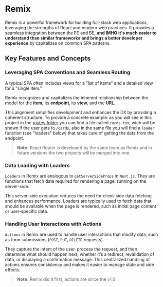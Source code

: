 # Remix

Remix is a powerful framework for building full-stack web applications, leveraging the strengths of React and modern web practices. It provides a seamless integration between the FE and BE, **and IMHO it's much easier to understand than similar frameworks and brings a better developer experience** by capitalizes on common SPA patterns.

## Key Features and Concepts

### Leveraging SPA Conventions and Seamless Routing
A typical SPA often includes views for a "list of items" and a detailed view for a "single item."

Remix recognizes and capitalizes the inherent relationship between the model for the **item**, its **endpoint**, its **view**, and the **URL**. 

This alignment simplifies development and enhances the DX by providing a coherent structure. To provide a concrete example: as you will see in this project in the [routes folder](../app/routes) you can find a file called `cards.tsx`, wich will be shown if the user gets to `/cards`, also in the same file you will find a `loader` function (see "loaders" below) that takes care of getting the data from the endpoint.

  > **Note:** React Router is developed by the same team as Remix and in future versions the two projects will be merged into one.

### Data Loading with Loaders
`Loaders` in Remix are analogous to `getServerSideProps` in `Next.js`. They are functions that fetch data required for rendering a page, running on the server-side. 

This server-side execution reduces the need for client-side data fetching and enhances performance. Loaders are typically used to fetch data that should be available when the page is rendered, such as initial page content or user-specific data.

### Handling User Interactions with Actions
`Actions` in Remix are used to handle user interactions that modify data, such as form submissions (`POST`, `PUT`, `DELETE` requests). 

They capture the intent of the user, process the request, and then determine what should happen next, whether it’s a redirect, revalidation of data, or displaying a confirmation message. This centralized handling of actions ensures consistency and makes it easier to manage state and side effects.

> **Note:** Remix did it first, actions are since the v1.0
